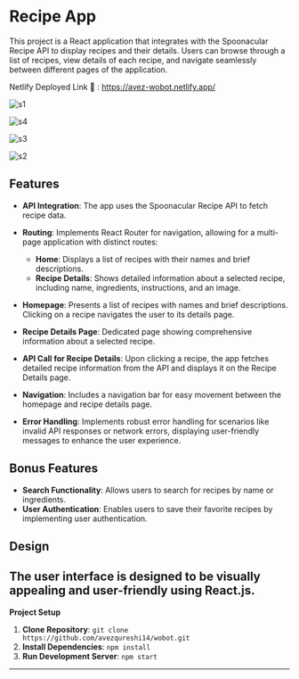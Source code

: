 # Recipe App

This project is a React application that integrates with the Spoonacular Recipe API to display recipes and their details. Users can browse through a list of recipes, view details of each recipe, and navigate seamlessly between different pages of the application.

Netlify Deployed Link 🔴  : https://avez-wobot.netlify.app/

![s1](https://github.com/avezqureshi14/wobot/assets/95353195/8c9c54ba-84c4-47a1-ad96-d1b187c5dba3)

![s4](https://github.com/avezqureshi14/wobot/assets/95353195/14ae4e39-4e53-4f2e-a7f5-cff913f7ba34)

![s3](https://github.com/avezqureshi14/wobot/assets/95353195/f1de8172-6803-4c93-a475-9b8284bb0183)

![s2](https://github.com/avezqureshi14/wobot/assets/95353195/c4b681b7-0328-4b66-b95d-a75d4bf71758)

## Features

- **API Integration**: The app uses the Spoonacular Recipe API to fetch recipe data. 

- **Routing**: Implements React Router for navigation, allowing for a multi-page application with distinct routes:
  - **Home**: Displays a list of recipes with their names and brief descriptions.
  - **Recipe Details**: Shows detailed information about a selected recipe, including name, ingredients, instructions, and an image.

- **Homepage**: Presents a list of recipes with names and brief descriptions. Clicking on a recipe navigates the user to its details page.

- **Recipe Details Page**: Dedicated page showing comprehensive information about a selected recipe.

- **API Call for Recipe Details**: Upon clicking a recipe, the app fetches detailed recipe information from the API and displays it on the Recipe Details page.

- **Navigation**: Includes a navigation bar for easy movement between the homepage and recipe details page.

- **Error Handling**: Implements robust error handling for scenarios like invalid API responses or network errors, displaying user-friendly messages to enhance the user experience.

## Bonus Features 

- **Search Functionality**: Allows users to search for recipes by name or ingredients.
- **User Authentication**: Enables users to save their favorite recipes by implementing user authentication.

## Design

The user interface is designed to be visually appealing and user-friendly using React.js.
---

**Project Setup**

1. **Clone Repository**: `git clone https://github.com/avezqureshi14/wobot.git`
2. **Install Dependencies**: `npm install`
3. **Run Development Server**: `npm start`

---

